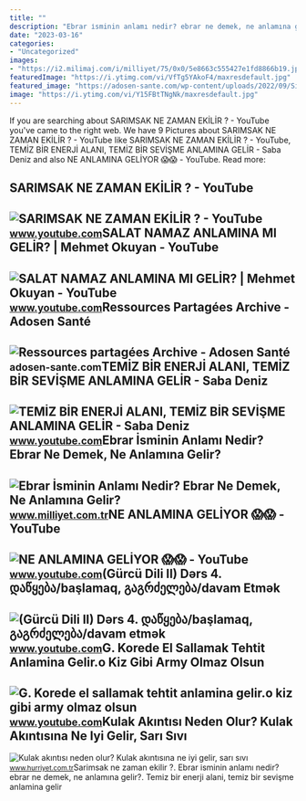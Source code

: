 ```yaml
---
title: ""
description: "Ebrar i̇sminin anlamı nedir? ebrar ne demek, ne anlamına gelir?"
date: "2023-03-16"
categories:
- "Uncategorized"
images:
- "https://i2.milimaj.com/i/milliyet/75/0x0/5e8663c555427e1fd8866b19.jpg"
featuredImage: "https://i.ytimg.com/vi/VfTg5YAkoF4/maxresdefault.jpg"
featured_image: "https://adosen-sante.com/wp-content/uploads/2022/09/Site-internet-5-1.jpg"
image: "https://i.ytimg.com/vi/Y15FBtTNgNk/maxresdefault.jpg"
---
```


If you are searching about SARIMSAK NE ZAMAN EKİLİR ? - YouTube you've came to the right web. We have 9 Pictures about SARIMSAK NE ZAMAN EKİLİR ? - YouTube like SARIMSAK NE ZAMAN EKİLİR ? - YouTube, TEMİZ BİR ENERJİ ALANI, TEMİZ BİR SEVİŞME ANLAMINA GELİR - Saba Deniz and also NE ANLAMINA GELİYOR 😱😱 - YouTube. Read more:

SARIMSAK NE ZAMAN EKİLİR ? - YouTube
------------------------------------

 ![SARIMSAK NE ZAMAN EKİLİR ? - YouTube](https://i.ytimg.com/vi/cvf2FfwAIss/maxresdefault.jpg) <small>www.youtube.com</small>SALAT NAMAZ ANLAMINA MI GELİR? | Mehmet Okuyan - YouTube
--------------------------------------------------------

 ![SALAT NAMAZ ANLAMINA MI GELİR? | Mehmet Okuyan - YouTube](https://i.ytimg.com/vi/VfTg5YAkoF4/maxresdefault.jpg) <small>www.youtube.com</small>Ressources Partagées Archive - Adosen Santé
-------------------------------------------

 ![Ressources partagées Archive - Adosen Santé](https://adosen-sante.com/wp-content/uploads/2022/09/Site-internet-5-1.jpg) <small>adosen-sante.com</small>TEMİZ BİR ENERJİ ALANI, TEMİZ BİR SEVİŞME ANLAMINA GELİR - Saba Deniz
---------------------------------------------------------------------

 ![TEMİZ BİR ENERJİ ALANI, TEMİZ BİR SEVİŞME ANLAMINA GELİR - Saba Deniz](https://i.ytimg.com/vi/Y15FBtTNgNk/maxresdefault.jpg) <small>www.youtube.com</small>Ebrar İsminin Anlamı Nedir? Ebrar Ne Demek, Ne Anlamına Gelir?
--------------------------------------------------------------

 ![Ebrar İsminin Anlamı Nedir? Ebrar Ne Demek, Ne Anlamına Gelir?](https://i2.milimaj.com/i/milliyet/75/0x0/5e8663c555427e1fd8866b19.jpg) <small>www.milliyet.com.tr</small>NE ANLAMINA GELİYOR 😱😱 - YouTube
--------------------------------

 ![NE ANLAMINA GELİYOR 😱😱 - YouTube](https://i.ytimg.com/vi/AJZ4gFDly3I/hq2.jpg?sqp=-oaymwEoCOADEOgC8quKqQMcGADwAQH4AZoEgALAB4oCDAgAEAEYciBTKDwwDw==&rs=AOn4CLBrV8r1RZrWnTSDJ-oV8kywIR7swA) <small>www.youtube.com</small>(Gürcü Dili II) Dərs 4. დაწყება/başlamaq, გაგრძელება/davam Etmək
----------------------------------------------------------------

 ![(Gürcü Dili II) Dərs 4. დაწყება/başlamaq, გაგრძელება/davam etmək](https://i.ytimg.com/vi/qV4aGB2iW58/maxresdefault.jpg) <small>www.youtube.com</small>G. Korede El Sallamak Tehtit Anlamina Gelir.o Kiz Gibi Army Olmaz Olsun
-----------------------------------------------------------------------

 ![G. Korede el sallamak tehtit anlamina gelir.o kiz gibi army olmaz olsun](https://i.ytimg.com/vi/Hvr6XEseoYk/hq2.jpg) <small>www.youtube.com</small>Kulak Akıntısı Neden Olur? Kulak Akıntısına Ne Iyi Gelir, Sarı Sıvı
-------------------------------------------------------------------

 ![Kulak akıntısı neden olur? Kulak akıntısına ne iyi gelir, sarı sıvı](https://i4.hurimg.com/i/hurriyet/75/750x422/617bead00f254446dc21a557.jpg) <small>www.hurriyet.com.tr</small>Sarimsak ne zaman eki̇li̇r ?. Ebrar i̇sminin anlamı nedir? ebrar ne demek, ne anlamına gelir?. Temi̇z bi̇r enerji̇ alani, temi̇z bi̇r sevi̇şme anlamina geli̇r

